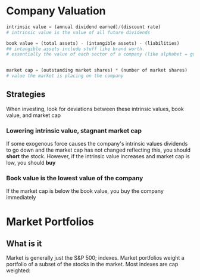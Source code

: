 # Company Valuation

```python
intrinsic value = (annual dividend earned)/(discount rate)
# intrinsic value is the value of all future dividends

book value = (total assets) - (intangible assets) - (liabilities) 
## intangible assets include stuff like brand worth.
# essentially the value of each sector of a company (like alphabet = google + google maps + ... + waymo) 


market cap = (outstanding market shares) * (number of market shares)
# value the market is placing on the company
```

## Strategies
When investing, look for deviations between these intrinsic values, book value, and market cap

### Lowering intrinsic value, stagnant market cap
If some exogenous force causes the company's intrinsic values  dividends to go down and the market cap has not changed
reflecting this, you should **short** the stock. However, if the intrinsic value increases and market cap is low, you should **buy**

### Book value is the lowest value of the company
If the market cap is below the book value, you buy the company immediately


# Market Portfolios

## What is it
Market is generally just the S&P 500; indexes. Market portfolios weight a portfolio of a subset of the stocks in the market. Most indexes are cap weighted:









